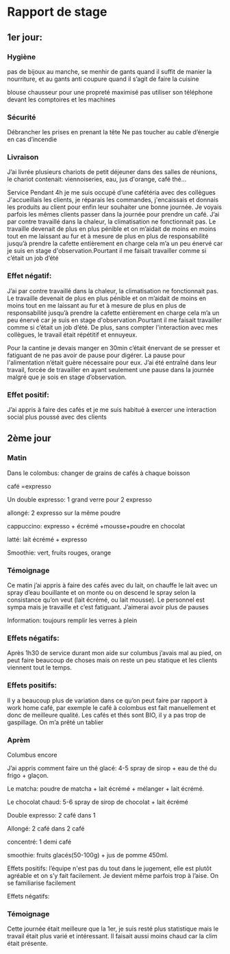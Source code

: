 # Rapport de stage


## 1er jour:

### Hygiène
pas de bijoux au manche, se menhir de gants quand il suffit de manier la nourriture, et au gants anti coupure quand il s’agit de faire la cuisine

blouse chausseur pour une propreté maximisé
pas utiliser son téléphone devant les comptoires et les machines

### Sécurité
Débrancher les prises en prenant la tête
Ne pas toucher au cable d’énergie en cas d’incendie

###  Livraison
J’ai livrée plusieurs chariots de petit déjeuner dans des salles de réunions, le chariot contenait: viennoiseries, eau, jus d'orange, café thé…

Service
Pendant 4h je me suis occupé d’une cafétéria avec des collègues
J'accueillais les clients, je réparais les commandes, j'encaissais et donnais les produits au client pour enfin leur souhaiter une bonne journée.
Je voyais parfois les mêmes clients passer dans la journée pour prendre un café. J’ai par contre travaillé dans la chaleur, la climatisation ne fonctionnait pas. Le travaille devenait de plus en plus pénible et on m’aidait de moins en moins tout en me laissant au fur et à mesure de plus en plus de responsabilité jusqu’à prendre la cafette entièrement en charge cela m’a un peu énervé car je suis en stage d'observation.Pourtant il me faisait travailler comme si c’était un job d’été







### Effet négatif: 

J’ai par contre travaillé dans la chaleur, la climatisation ne fonctionnait pas. Le travaille devenait de plus en plus pénible et on m’aidait de moins en moins tout en me laissant au fur et à mesure de plus en plus de responsabilité jusqu’à prendre la cafette entièrement en charge cela m’a un peu énervé car je suis en stage d'observation.Pourtant il me faisait travailler comme si c’était un job d’été. De plus, sans compter l'interaction avec mes collègues, le travail était répétitif et ennuyeux.

Pour la cantine je devais manger en 30min c’était énervant de se presser et fatiguant de ne pas avoir de pause pour digérer. La pause pour l'alimentation n’était guère nécessaire pour eux. J’ai été entraîné dans leur travail, forcée de travailler en ayant seulement une pause dans la journée malgré que je sois en stage d’observation.

### Effet positif:

J’ai appris à faire des cafés et je me suis habitué à exercer une interaction social plus poussé avec des clients






















## 2ème jour

### Matin

Dans le colombus:
changer de grains de cafés à chaque boisson

café =expresso

Un double expresso: 1 grand verre pour 2 expresso

allongé: 2 expresso sur la même poudre

cappuccino: expresso + écrémé +mousse+poudre en chocolat

latté: lait écrémé + expresso

Smoothie: vert, fruits rouges, orange

### Témoignage

Ce matin j’ai appris à faire des cafés avec du lait, on chauffe le lait avec un spray d’eau bouillante et on monte ou on descend le spray selon la consistance qu’on veut (lait écrémé, ou lait mousse). 
Le personnel est sympa mais je travaille et c’est fatiguant. J’aimerai avoir plus de pauses 


Information: toujours remplir les verres à plein


###  Effets négatifs:
Après 1h30 de service durant mon aide sur columbus j’avais mal au pied, on peut faire beaucoup de choses mais on reste un peu statique et les clients viennent tout le temps.



### Effets positifs: 
Il y a beaucoup plus de variation dans ce qu’on peut faire par rapport à work home café, par exemple le café à colombus est fait manuellement et donc de meilleure qualité. Les cafés et thés sont BIO, il y a pas trop de gaspillage. On m’a prêté un tablier


###  Aprèm

Columbus encore

J’ai appris comment faire un thé glacé: 4-5 spray de sirop + eau de thé du frigo + glaçon.

Le matcha: poudre de matcha + lait écrémé + mélanger + lait écrémé.

Le chocolat chaud: 5-6 spray de sirop de chocolat + lait écrémé

Double expresso: 2 café dans 1

Allongé: 2 café dans 2 café

concentré: 1 demi café

smoothie: fruits glacés(50-100g) + jus de pomme 450ml.

Effets positifs: l’équipe n'est pas du tout dans le jugement, elle est plutôt agréable et on s’y fait facilement. Je devient même parfois trop à l’aise. On se familiarise facilement

Effets négatifs:

###  Témoignage

Cette journée était meilleure que la 1er, je suis resté plus statistique mais le travail était plus varié et intéressant. Il faisait aussi moins chaud car la clim était présente.





